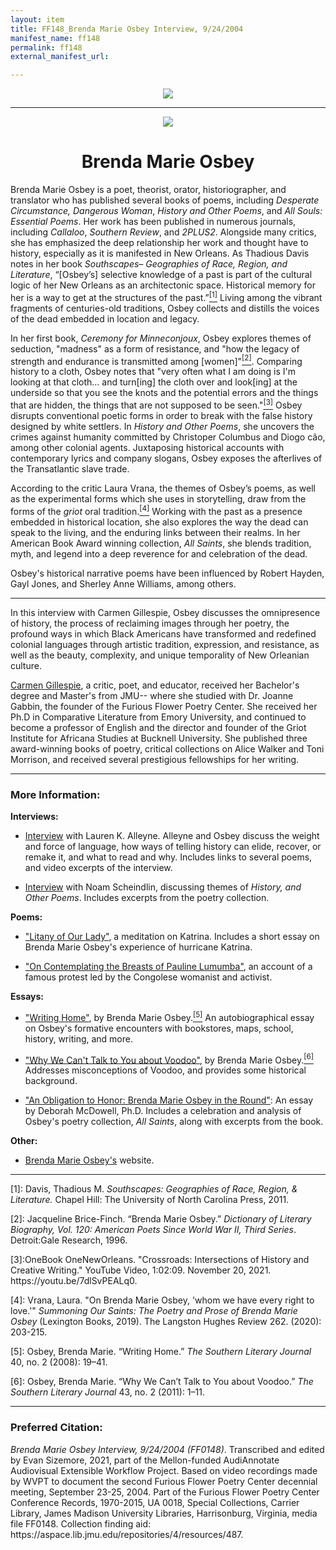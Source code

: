 ```yaml
---
layout: item
title: FF148_Brenda Marie Osbey Interview, 9/24/2004
manifest_name: ff148
permalink: ff148
external_manifest_url: 

---
```

<!-- Add an essay or interpretive material below this line,
using HTML or markdown.  Do not modify this file above this line -->
  
  <p style="text-align:center"><img src="https://www.jmu.edu/_images/furiousflower/furious-flower-logo.jpg"></p>
  <hr>
  <p style="text-align:center"><img src="https://furiousflower.org/wp-content/uploads/2019/04/osbey-profile.png"></p>
  <h1 style="text-align:center">Brenda Marie Osbey</h1>
 <p>Brenda Marie Osbey is a poet, theorist, orator, historiographer, and translator who has published several books of poems, including <i>Desperate Circumstance, Dangerous Woman</i>, <i>History and Other Poems</i>, and <i>All Souls: Essential Poems</i>. Her work has been published in numerous journals, including <i>Callaloo</i>, <i>Southern Review</i>, and <i>2PLUS2</i>. Alongside many critics, she has emphasized the deep relationship her work and thought have to history, especially as it is manifested in New Orleans. As Thadious Davis notes in her book <i>Southscapes– Geographies of Race, Region, and Literature</i>, “&#91;Osbey’s&#93; selective knowledge of a past is part of the cultural logic of her New Orleans as an architectonic space. Historical memory for her is a way to get at the structures of the past.”<a href="#fn1"><sup>[1]</sup></a> Living among the vibrant fragments of centuries-old traditions, Osbey collects and distills the voices of the dead embedded in location and legacy.</p>
<p>In her first book, <i> Ceremony for Minneconjoux</i>, Osbey explores themes of seduction, "madness" as a form of resistance, and "how the legacy of strength and endurance is transmitted among [women]"<a href="#fn2"><sup>[2]</sup></a>. Comparing history to a cloth, Osbey notes that "very often what I am doing is I'm looking at that cloth... and turn[ing] the cloth over and look[ing] at the underside so that you see the knots and the potential errors and the things that are hidden, the things that are not supposed to be seen."<a href="#fn3"><sup>[3]</sup></a> Osbey disrupts conventional poetic forms in order to break with the false history designed by white settlers. In <i> History and Other Poems</i>, she uncovers the crimes against humanity committed by Christoper Columbus and Diogo cão, among other colonial agents. Juxtaposing historical accounts with contemporary lyrics and company slogans, Osbey exposes the afterlives of the Transatlantic slave trade.</p>
<p>According to the critic Laura Vrana, the themes of Osbey’s poems, as well as the experimental forms which she uses in storytelling, draw from the forms of the <i>griot</i> oral tradition.<a href="#fn4"><sup>[4]</sup></a> Working with the past as a presence embedded in historical location, she also explores the way the dead can speak to the living, and the enduring links between their realms. In her American Book Award winning collection, <i>All Saints</i>, she blends tradition, myth, and legend into a deep reverence for and celebration of the dead.</p>
<p>Osbey's historical narrative poems have been influenced by Robert Hayden, Gayl Jones, and Sherley Anne Williams, among others.</p>
<hr/>
  <p>In this interview with Carmen Gillespie, Osbey discusses the omnipresence of history, the process of reclaiming images through her poetry, the profound ways in which Black Americans have transformed and redefined colonial languages through artistic tradition, expression, and resistance, as well as the beauty, complexity, and unique temporality of New Orleanian culture.
  <p><a href="https://cavecanempoets.org/poetstour/carmen-gillespie">Carmen Gillespie</a>, a critic, poet, and educator, received her Bachelor's degree and Master's from JMU-- where she studied with Dr. Joanne Gabbin, the founder of the Furious Flower Poetry Center. She received her Ph.D in Comparative Literature from Emory University, and continued to become a professor of English and the director and founder of the Griot Institute for Africana Studies at Bucknell University. She published three award-winning books of poetry, critical collections on Alice Walker and Toni Morrison, and received several prestigious fellowships for her writing.</p>
<hr>
<h3>More Information:</h3>
<b>Interviews:</b>
  <ul><li><p><a href="https://fightandfiddle.com/issues/brenda-marie-osbey">Interview</a> with Lauren K. Alleyne. Alleyne and Osbey discuss the weight and force of language, how ways of telling history can elide, recover, or remake it, and what to read and why. Includes links to several poems, and video excerpts of the interview.</p></li></ul>
<ul><li><p><a href="http://kalamu.com/neogriot/2013/10/16/interview-brenda-marie-osbey-the-poem-as-history">Interview</a> with Noam Scheindlin, discussing themes of <i>History, and Other Poems</i>. Includes excerpts from the poetry collection.</p></li></ul>
<b>Poems:</b>
<ul><li><p><a href="https://poetrysociety.org/features/remembering-katrina/brenda-marie-osbey">"Litany of Our Lady"</a>, a meditation on Katrina. Includes a short essay on Brenda Marie Osbey's experience of hurricane Katrina.</p></li></ul>
<ul><li><p><a href="https://poets.org/poem/contemplating-breasts-pauline-lumumba">"On Contemplating the Breasts of Pauline Lumumba"</a>, an account of a famous protest led by the Congolese womanist and activist.</p></li></ul>
<b>Essays:</b>
<ul><li><p><a href="https://www.jstor.org/stable/20077905">"Writing Home"</a>, by Brenda Marie Osbey.<a href="#fn5"><sup>[5]</sup></a> An autobiographical essay on Osbey's formative encounters with bookstores, maps, school, history, writing, and more.</p></li></ul>
<ul><li><p><a href="https://www.jstor.org/stable/23208853">"Why We Can't Talk to You about Voodoo"</a>, by Brenda Marie Osbey.<a href="#fn6"><sup>[6]</sup></a> Addresses misconceptions of Voodoo, and provides some historical background.</p></li></ul>
<ul><li><p><a href="https://fightandfiddle.com/2021/01/31/osbey-essay">"An Obligation to Honor: Brenda Marie Osbey in the Round"</a>: An essay by Deborah McDowell, Ph.D. Includes a celebration and analysis of Osbey's poetry collection, <i>All Saints</i>, along with excerpts from the book.</p></li></ul>
<b>Other:</b>
<ul><li><p><a href="https://www.osbeynola.com/">Brenda Marie Osbey's</a> website.</p></li></ul>

<hr>
<p><a name="fn1">[1]</a>: Davis, Thadious M. <i>Southscapes: Geographies of Race, Region, & Literature.</i> Chapel Hill: The University of North Carolina Press, 2011.</p>
<p><a name="fn2">[2]</a>: Jacqueline Brice-Finch. “Brenda Marie Osbey.” <i>Dictionary of Literary Biography, Vol. 120: American Poets Since World War II, Third Series</i>. Detroit:Gale Research, 1996.</p>
<p><a name="fn3">[3]</a>:OneBook OneNewOrleans. "Crossroads: Intersections of History and Creative Writing." YouTube Video, 1:02:09. November 20, 2021. https://youtu.be/7dlSvPEALq0.</p>
<p><a name="fn4">[4]</a>: Vrana, Laura. "On Brenda Marie Osbey, 'whom we have every right to love.'" <i>Summoning Our Saints: The Poetry and Prose of Brenda Marie Osbey</i> (Lexington Books, 2019). The Langston Hughes Review 262. (2020): 203-215. 
<p><a name="fn5">[5]</a>: Osbey, Brenda Marie. “Writing Home.” <i>The Southern Literary Journal</i> 40, no. 2 (2008): 19–41.</p>
<p><a name="fn6">[6]</a>: Osbey, Brenda Marie. “Why We Can’t Talk to You about Voodoo.” <i>The Southern Literary Journal</i> 43, no. 2 (2011): 1–11.</p>
<hr>
<h3>Preferred Citation:</h3>
<i>Brenda Marie Osbey Interview, 9/24/2004 (FF0148)</i>. Transcribed and edited by Evan Sizemore, 2021, part of the Mellon-funded AudiAnnotate Audiovisual Extensible Workflow Project. Based on video recordings made by WVPT to document the second Furious Flower Poetry Center decennial meeting, September 23-25, 2004. Part of the Furious Flower Poetry Center Conference Records, 1970-2015, UA 0018, Special Collections, Carrier Library, James Madison University Libraries, Harrisonburg, Virginia, media file FF0148. Collection finding aid: https://aspace.lib.jmu.edu/repositories/4/resources/487.
  
